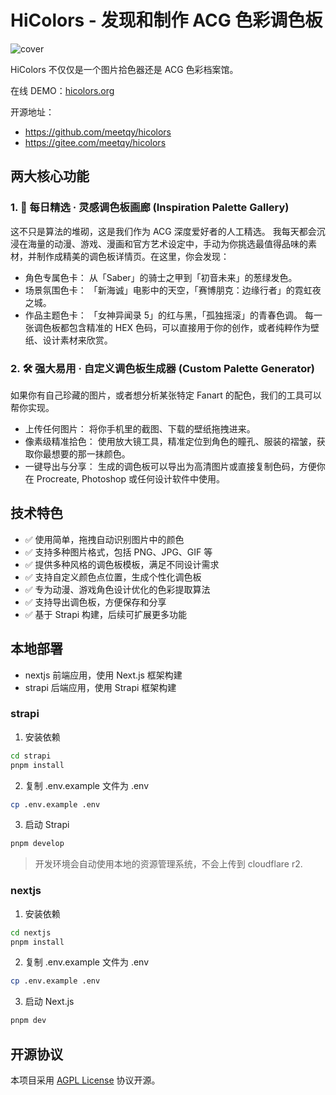 # HiColors - 发现和制作 ACG 色彩调色板

![cover](https://hicolors.org/og.jpg)

HiColors 不仅仅是一个图片拾色器还是 ACG 色彩档案馆。

在线 DEMO：[hicolors.org](https://hicolors.org)

开源地址：

- https://github.com/meetqy/hicolors
- https://gitee.com/meetqy/hicolors

## 两大核心功能

### 1. 🎨 每日精选 · 灵感调色板画廊 (Inspiration Palette Gallery)

这不只是算法的堆砌，这是我们作为 ACG 深度爱好者的人工精选。
我每天都会沉浸在海量的动漫、游戏、漫画和官方艺术设定中，手动为你挑选最值得品味的素材，并制作成精美的调色板详情页。在这里，你会发现：

- 角色专属色卡： 从「Saber」的骑士之甲到「初音未来」的葱绿发色。
- 场景氛围色卡： 「新海诚」电影中的天空，「赛博朋克：边缘行者」的霓虹夜之城。
- 作品主题色卡： 「女神异闻录 5」的红与黑，「孤独摇滚」的青春色调。
  每一张调色板都包含精准的 HEX 色码，可以直接用于你的创作，或者纯粹作为壁纸、设计素材来欣赏。

### 2. 🛠️ 强大易用 · 自定义调色板生成器 (Custom Palette Generator)

如果你有自己珍藏的图片，或者想分析某张特定 Fanart 的配色，我们的工具可以帮你实现。

- 上传任何图片： 将你手机里的截图、下载的壁纸拖拽进来。
- 像素级精准拾色： 使用放大镜工具，精准定位到角色的瞳孔、服装的褶皱，获取你最想要的那一抹颜色。
- 一键导出与分享： 生成的调色板可以导出为高清图片或直接复制色码，方便你在 Procreate, Photoshop 或任何设计软件中使用。

## 技术特色

- ✅ 使用简单，拖拽自动识别图片中的颜色
- ✅ 支持多种图片格式，包括 PNG、JPG、GIF 等
- ✅ 提供多种风格的调色板模板，满足不同设计需求
- ✅ 支持自定义颜色点位置，生成个性化调色板
- ✅ 专为动漫、游戏角色设计优化的色彩提取算法
- ✅ 支持导出调色板，方便保存和分享
- ✅ 基于 Strapi 构建，后续可扩展更多功能

## 本地部署

- nextjs 前端应用，使用 Next.js 框架构建
- strapi 后端应用，使用 Strapi 框架构建

### strapi

1. 安装依赖

```bash
cd strapi
pnpm install
```

2. 复制 .env.example 文件为 .env

```bash
cp .env.example .env
```

3. 启动 Strapi

```bash
pnpm develop
```

> 开发环境会自动使用本地的资源管理系统，不会上传到 cloudflare r2.

### nextjs

1. 安装依赖

```bash
cd nextjs
pnpm install
```

2. 复制 .env.example 文件为 .env

```bash
cp .env.example .env
```

3. 启动 Next.js

```bash
pnpm dev
```

## 开源协议

本项目采用 [AGPL License](./LICENSE) 协议开源。
